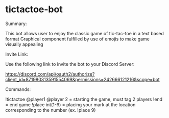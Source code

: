 # tictactoe-bot

Summary:

This bot allows user to enjoy the classic game of tic-tac-toe in a text based format
Graphical component fulfilled by use of emojis to make game visually appealing

Invite Link:

Use the following link to invite the bot to your Discord Server:

https://discord.com/api/oauth2/authorize?client_id=871980313591554069&permissions=242666121216&scope=bot

Commands:

!tictactoe @player1 @player 2 = starting the game, must tag 2 players
!end = end game
!place int(1-9) = placing your mark at the location corresponding to the number (ex. !place 9)
